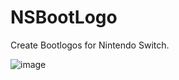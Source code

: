 # NSBootLogo
Create Bootlogos for Nintendo Switch.

![image](https://github.com/OneEyeBlack/NSBootLogo/assets/153041521/06edb234-06d4-454d-9070-6a653a1fd7ac)
